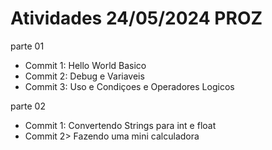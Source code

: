# Atividades 24/05/2024 PROZ

parte 01
- Commit 1: Hello World Basico
- Commit 2: Debug e Variaveis
- Commit 3: Uso e Condiçoes e Operadores Logicos


parte 02
- Commit 1: Convertendo Strings para int e float
- Commit 2> Fazendo uma mini calculadora